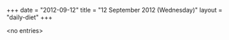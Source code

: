 +++
date = "2012-09-12"
title = "12 September 2012 (Wednesday)"
layout = "daily-diet"
+++

\<no entries\>